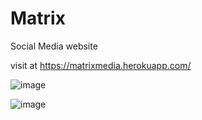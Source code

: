 # Matrix

Social Media website

visit at https://matrixmedia.herokuapp.com/

![image](https://user-images.githubusercontent.com/69498031/119480322-2c77cb80-bd6f-11eb-86d4-b3833e2857f3.png)


![image](https://user-images.githubusercontent.com/69498031/119481006-da837580-bd6f-11eb-8a08-2f1267706636.png)

